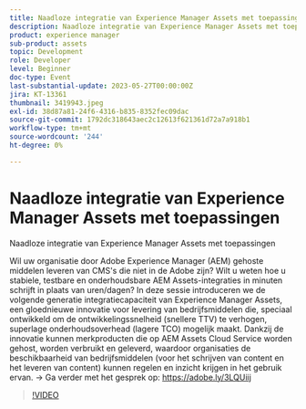 ```yaml
---
title: Naadloze integratie van Experience Manager Assets met toepassingen
description: Naadloze integratie van Experience Manager Assets met toepassingenWilt uw organisatie de door Adobe Experience Manager (AEM) gehoste middelen van uw CMS-systemen die geen Adobe zijn, leveren? Wilt u weten hoe u stabiele, testbare en onderhoudsbare AEM Assets-integraties in minuten schrijft in plaats van uren/dagen? In deze sessie introduceren we de volgende generatie integratiecapaciteit van Experience Manager Assets, een gloednieuwe innovatie voor levering van bedrijfsmiddelen die, speciaal ontwikkeld om de ontwikkelingssnelheid (snellere TTV) te verhogen, superlage onderhoudsoverhead (lagere TCO) mogelijk maakt. Dankzij de innovatie kunnen merkproducten die op AEM Assets Cloud Service worden gehost, worden verbruikt en geleverd, waardoor organisaties de beschikbaarheid van bedrijfsmiddelen (voor het schrijven van content en het leveren van content) kunnen regelen en inzicht krijgen in het gebruik ervan.
product: experience manager
sub-product: assets
topic: Development
role: Developer
level: Beginner
doc-type: Event
last-substantial-update: 2023-05-27T00:00:00Z
jira: KT-13361
thumbnail: 3419943.jpeg
exl-id: 38d87a81-24f6-4316-b835-8352fec09dac
source-git-commit: 1792dc318643aec2c12613f621361d72a7a918b1
workflow-type: tm+mt
source-wordcount: '244'
ht-degree: 0%

---
```


# Naadloze integratie van Experience Manager Assets met toepassingen

Naadloze integratie van Experience Manager Assets met toepassingen

Wil uw organisatie door Adobe Experience Manager (AEM) gehoste middelen leveren van CMS&#39;s die niet in de Adobe zijn? Wilt u weten hoe u stabiele, testbare en onderhoudsbare AEM Assets-integraties in minuten schrijft in plaats van uren/dagen? In deze sessie introduceren we de volgende generatie integratiecapaciteit van Experience Manager Assets, een gloednieuwe innovatie voor levering van bedrijfsmiddelen die, speciaal ontwikkeld om de ontwikkelingssnelheid (snellere TTV) te verhogen, superlage onderhoudsoverhead (lagere TCO) mogelijk maakt. Dankzij de innovatie kunnen merkproducten die op AEM Assets Cloud Service worden gehost, worden verbruikt en geleverd, waardoor organisaties de beschikbaarheid van bedrijfsmiddelen (voor het schrijven van content en het leveren van content) kunnen regelen en inzicht krijgen in het gebruik ervan. → Ga verder met het gesprek op: https://adobe.ly/3LQUiij

>[!VIDEO](https://video.tv.adobe.com/v/3419943/?learn=on)
